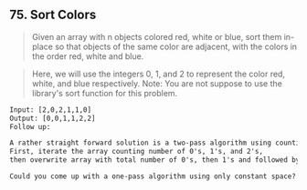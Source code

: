 ## 75. Sort Colors

> Given an array with n objects colored red, white or blue, 
> sort them in-place so that objects of the same color are adjacent, 
> with the colors in the order red, white and blue.

> Here, we will use the integers 0, 1, and 2 to represent the color red, white, and blue respectively.
> Note: You are not suppose to use the library's sort function for this problem.

```html
Input: [2,0,2,1,1,0]
Output: [0,0,1,1,2,2]
Follow up:

A rather straight forward solution is a two-pass algorithm using counting sort.
First, iterate the array counting number of 0's, 1's, and 2's, 
then overwrite array with total number of 0's, then 1's and followed by 2's.

Could you come up with a one-pass algorithm using only constant space?
```
